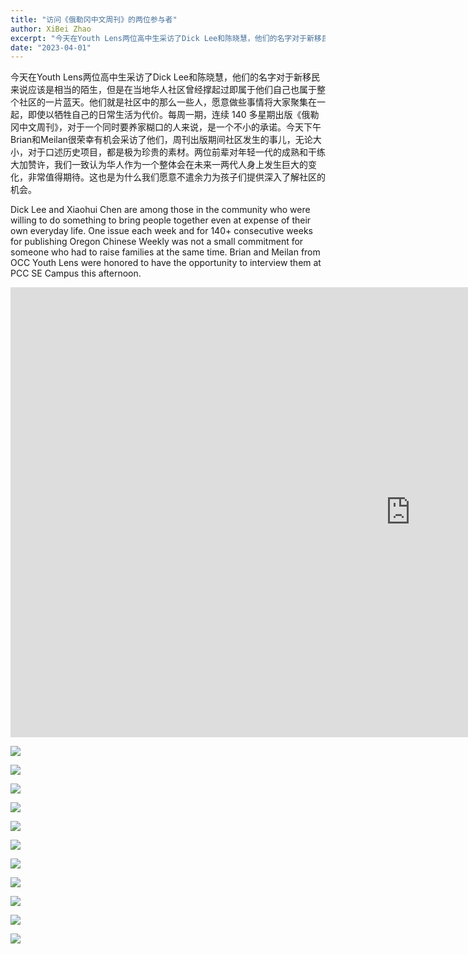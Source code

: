 ```yaml
---
title: "访问《俄勒冈中文周刊》的两位参与者"
author: XiBei Zhao
excerpt: "今天在Youth Lens两位高中生采访了Dick Lee和陈晓慧，他们的名字对于新移民来说应该是相当的陌生，但是在当地华人社区曾经撑起过即属于他们自己也属于整个社区的一片蓝天。他们就是社区中的那么一些人，愿意做些事情将大家聚集在一起，即使以牺牲自己的日常生活为代价。每周一期，连续 140 多星期出版《俄勒冈中文周刊》，对于一个同时要养家糊口的人来说，是一个不小的承诺。今天下午Brian和Meilan很荣幸有机会采访了他们，周刊出版期间社区发生的事儿，无论大小，对于口述历史项目，都是极为珍贵的素材。两位前辈对年轻一代的成熟和干练大加赞许，我们一致认为华人作为一个整体会在未来一两代人身上发生巨大的变化，非常值得期待。这也是为什么我们愿意不遣余力为孩子们提供深入了解社区的机会。"
date: "2023-04-01"
---
```


今天在Youth Lens两位高中生采访了Dick Lee和陈晓慧，他们的名字对于新移民来说应该是相当的陌生，但是在当地华人社区曾经撑起过即属于他们自己也属于整个社区的一片蓝天。他们就是社区中的那么一些人，愿意做些事情将大家聚集在一起，即使以牺牲自己的日常生活为代价。每周一期，连续 140 多星期出版《俄勒冈中文周刊》，对于一个同时要养家糊口的人来说，是一个不小的承诺。今天下午Brian和Meilan很荣幸有机会采访了他们，周刊出版期间社区发生的事儿，无论大小，对于口述历史项目，都是极为珍贵的素材。两位前辈对年轻一代的成熟和干练大加赞许，我们一致认为华人作为一个整体会在未来一两代人身上发生巨大的变化，非常值得期待。这也是为什么我们愿意不遣余力为孩子们提供深入了解社区的机会。

Dick Lee and Xiaohui Chen are among those in the community who were willing to do something to bring people together even at expense of their own everyday life. One issue each week and for 140+ consecutive weeks for publishing Oregon Chinese Weekly was not a small commitment for someone who had to raise families at the same time. Brian and Meilan from OCC Youth Lens were honored to have the opportunity to interview them at PCC SE Campus this afternoon.

<iframe width="1280" height="720" src="https://www.youtube.com/embed/tM0kS3jRl2Y" title="Real People, Real Stories | Xiaohui Chen and Dick Lee | OCC Youth Lens" frameborder="0" allow="accelerometer; autoplay; clipboard-write; encrypted-media; gyroscope; picture-in-picture; web-share" allowfullscreen></iframe>

<br>

![](https://res.cloudinary.com/dhngj18do/image/upload/f_auto,q_auto/v1/images/339276999_1981604972181299_7770111102246970301_n)

![](https://res.cloudinary.com/dhngj18do/image/upload/f_auto,q_auto/v1/images/339501486_178599585033281_5661110211203283832_n)

![](https://res.cloudinary.com/dhngj18do/image/upload/f_auto,q_auto/v1/images/339278248_1295146854369639_1922066907187848118_n)

![](https://res.cloudinary.com/dhngj18do/image/upload/f_auto,q_auto/v1/images/339279450_760249845615349_1821664085701590781_n)

![](https://res.cloudinary.com/dhngj18do/image/upload/f_auto,q_auto/v1/images/339267082_1004149230577076_6285384930214753544_n)

![](https://res.cloudinary.com/dhngj18do/image/upload/f_auto,q_auto/v1/images/339270375_866786154419402_3793568723596028490_n)

![](https://res.cloudinary.com/dhngj18do/image/upload/f_auto,q_auto/v1/images/339148490_956619045341210_7132317526921318722_n)

![](https://res.cloudinary.com/dhngj18do/image/upload/f_auto,q_auto/v1/images/339562313_990882605141901_1879238343912743218_n)

![](https://res.cloudinary.com/dhngj18do/image/upload/f_auto,q_auto/v1/images/339119189_988890485410334_9129824279514219828_n)

![](https://res.cloudinary.com/dhngj18do/image/upload/f_auto,q_auto/v1/images/339468335_244701554645465_4969824267394214252_n)

![](https://res.cloudinary.com/dhngj18do/image/upload/f_auto,q_auto/v1/images/339522493_216381707657969_6556452260458169653_n)
